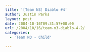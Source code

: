 ```yaml
---
title: '[Team N3] Diablo #4'
author: Justin Parks
layout: post
date: 2004-10-16T09:31:57+00:00
url: /2004/10/16/team-n3-diablo-4-2/
categories:
  - 'Team N3 - Child'

---
```

